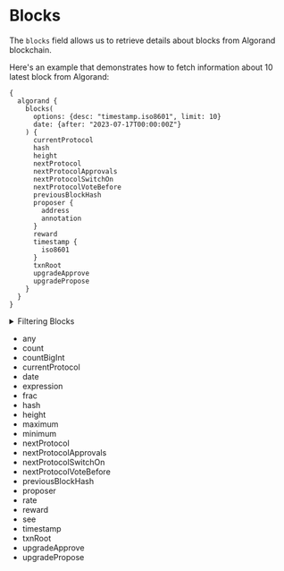 # Blocks

The `blocks` field allows us to retrieve details about blocks from Algorand blockchain.

Here's an example that demonstrates how to fetch information about 10 latest block from Algorand:

```
{
  algorand {
    blocks(
      options: {desc: "timestamp.iso8601", limit: 10}
      date: {after: "2023-07-17T00:00:00Z"}
    ) {
      currentProtocol
      hash
      height
      nextProtocol
      nextProtocolApprovals
      nextProtocolSwitchOn
      nextProtocolVoteBefore
      previousBlockHash
      proposer {
        address
        annotation
      }
      reward
      timestamp {
        iso8601
      }
      txnRoot
      upgradeApprove
      upgradePropose
    }
  }
}
```

<details>
<summary>Filtering Blocks</summary>

Blocks can be filtered using the following arguments:

- `any`: 
- `blockHash`: Filter by block hash
- `blockReward`: Filter by block reward
- `currentProtocol`: Filter by current protocol of the block
- `date`: Filter by date on which block is produced
- `height`: Filter by height of the block
- `nextProtocol`: Filter by next protocol of the block
- `options`: Filter returned data by ordering, limiting, and constraining it.
- `proposer`: Filter by address block proposer or list
- `time`: Filter by selecting the date in a range, list or just date

</details>

- any
- count
- countBigInt
- currentProtocol
- date
- expression
- frac
- hash
- height
- maximum
- minimum
- nextProtocol
- nextProtocolApprovals
- nextProtocolSwitchOn
- nextProtocolVoteBefore
- previousBlockHash
- proposer
- rate
- reward
- see
- timestamp
- txnRoot
- upgradeApprove
- upgradePropose